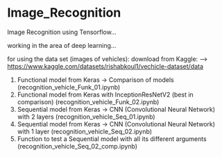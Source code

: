 # Image_Recognition
Image Recognition using Tensorflow...

working in the area of deep learning...

for using the data set (images of vehicles):
download from Kaggle: --> https://www.kaggle.com/datasets/rishabkoul1/vechicle-dataset/data

1. Functional model from Keras → Comparison of models (recognition_vehicle_Funk_01.ipynb)
2. Functional model from Keras with InceptionResNetV2 (best in comparison) (recognition_vehicle_Funk_02.ipynb)
3. Sequential model from Keras → CNN (Convolutional Neural Network) with 2 layers (recognition_vehicle_Seq_01.ipynb)
4. Sequential model from Keras → CNN (Convolutional Neural Network) with 1 layer (recognition_vehicle_Seq_02.ipynb)
5. Function to test a Sequential model with all its different arguments (recognition_vehicle_Seq_02_comp.ipynb)
